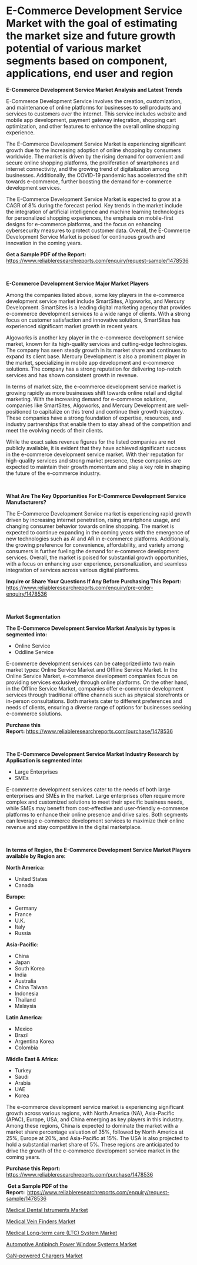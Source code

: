 <p><h1>E-Commerce Development Service Market with the goal of estimating the market size and future growth potential of various market segments based on component, applications, end user and region</h1></p><p><strong>E-Commerce Development Service Market Analysis and Latest Trends</strong></p>
<p><p>E-Commerce Development Service involves the creation, customization, and maintenance of online platforms for businesses to sell products and services to customers over the internet. This service includes website and mobile app development, payment gateway integration, shopping cart optimization, and other features to enhance the overall online shopping experience.</p><p>The E-Commerce Development Service Market is experiencing significant growth due to the increasing adoption of online shopping by consumers worldwide. The market is driven by the rising demand for convenient and secure online shopping platforms, the proliferation of smartphones and internet connectivity, and the growing trend of digitalization among businesses. Additionally, the COVID-19 pandemic has accelerated the shift towards e-commerce, further boosting the demand for e-commerce development services.</p><p>The E-Commerce Development Service Market is expected to grow at a CAGR of 8% during the forecast period. Key trends in the market include the integration of artificial intelligence and machine learning technologies for personalized shopping experiences, the emphasis on mobile-first designs for e-commerce platforms, and the focus on enhancing cybersecurity measures to protect customer data. Overall, the E-Commerce Development Service Market is poised for continuous growth and innovation in the coming years.</p></p>
<p><strong>Get a Sample PDF of the Report:&nbsp;</strong> <a href="https://www.reliableresearchreports.com/enquiry/request-sample/1478536">https://www.reliableresearchreports.com/enquiry/request-sample/1478536</a></p>
<p>&nbsp;</p>
<p><strong>E-Commerce Development Service Major Market Players</strong></p>
<p><p>Among the companies listed above, some key players in the e-commerce development service market include SmartSites, Algoworks, and Mercury Development. SmartSites is a leading digital marketing agency that provides e-commerce development services to a wide range of clients. With a strong focus on customer satisfaction and innovative solutions, SmartSites has experienced significant market growth in recent years.</p><p>Algoworks is another key player in the e-commerce development service market, known for its high-quality services and cutting-edge technologies. The company has seen steady growth in its market share and continues to expand its client base. Mercury Development is also a prominent player in the market, specializing in mobile app development and e-commerce solutions. The company has a strong reputation for delivering top-notch services and has shown consistent growth in revenue.</p><p>In terms of market size, the e-commerce development service market is growing rapidly as more businesses shift towards online retail and digital marketing. With the increasing demand for e-commerce solutions, companies like SmartSites, Algoworks, and Mercury Development are well-positioned to capitalize on this trend and continue their growth trajectory. These companies have a strong foundation of expertise, resources, and industry partnerships that enable them to stay ahead of the competition and meet the evolving needs of their clients.</p><p>While the exact sales revenue figures for the listed companies are not publicly available, it is evident that they have achieved significant success in the e-commerce development service market. With their reputation for high-quality services and strong market presence, these companies are expected to maintain their growth momentum and play a key role in shaping the future of the e-commerce industry.</p></p>
<p>&nbsp;</p>
<p><strong>What Are The Key Opportunities For E-Commerce Development Service Manufacturers?</strong></p>
<p><p>The E-Commerce Development Service market is experiencing rapid growth driven by increasing internet penetration, rising smartphone usage, and changing consumer behavior towards online shopping. The market is expected to continue expanding in the coming years with the emergence of new technologies such as AI and AR in e-commerce platforms. Additionally, the growing preference for convenience, affordability, and variety among consumers is further fueling the demand for e-commerce development services. Overall, the market is poised for substantial growth opportunities, with a focus on enhancing user experience, personalization, and seamless integration of services across various digital platforms.</p></p>
<p><strong>Inquire or Share Your Questions If Any Before Purchasing This Report:</strong> <a href="https://www.reliableresearchreports.com/enquiry/pre-order-enquiry/1478536">https://www.reliableresearchreports.com/enquiry/pre-order-enquiry/1478536</a></p>
<p>&nbsp;</p>
<p><strong>Market Segmentation</strong></p>
<p><strong>The E-Commerce Development Service Market Analysis by types is segmented into:</strong></p>
<p><ul><li>Online Service</li><li>Oddline Service</li></ul></p>
<p><p>E-commerce development services can be categorized into two main market types: Online Service Market and Offline Service Market. In the Online Service Market, e-commerce development companies focus on providing services exclusively through online platforms. On the other hand, in the Offline Service Market, companies offer e-commerce development services through traditional offline channels such as physical storefronts or in-person consultations. Both markets cater to different preferences and needs of clients, ensuring a diverse range of options for businesses seeking e-commerce solutions.</p></p>
<p><strong>Purchase this Report:&nbsp;</strong><a href="https://www.reliableresearchreports.com/purchase/1478536">https://www.reliableresearchreports.com/purchase/1478536</a></p>
<p>&nbsp;</p>
<p><strong>The E-Commerce Development Service Market Industry Research by Application is segmented into:</strong></p>
<p><ul><li>Large Enterprises</li><li>SMEs</li></ul></p>
<p><p>E-commerce development services cater to the needs of both large enterprises and SMEs in the market. Large enterprises often require more complex and customized solutions to meet their specific business needs, while SMEs may benefit from cost-effective and user-friendly e-commerce platforms to enhance their online presence and drive sales. Both segments can leverage e-commerce development services to maximize their online revenue and stay competitive in the digital marketplace.</p></p>
<p>&nbsp;</p>
<p><strong>In terms of Region, the E-Commerce Development Service Market Players available by Region are:</strong></p>
<p>
    <p> <strong> North America: </strong>
        <ul>
            <li>United States</li>
            <li>Canada</li>
        </ul>
        </p> 
    <p> <strong> Europe: </strong>
        <ul>
            <li>Germany</li>
            <li>France</li>
            <li>U.K.</li>
            <li>Italy</li>
            <li>Russia</li>
        </ul>
        </p> 
    <p> <strong> Asia-Pacific: </strong>
        <ul>
            <li>China</li>
            <li>Japan</li>
            <li>South Korea</li>
            <li>India</li>
            <li>Australia</li>
            <li>China Taiwan</li>
            <li>Indonesia</li>
            <li>Thailand</li>
            <li>Malaysia</li>
        </ul>
        </p> 
    <p> <strong> Latin America: </strong>
        <ul>
            <li>Mexico</li>
            <li>Brazil</li>
            <li>Argentina Korea</li>
            <li>Colombia</li>
        </ul>
        </p> 
    <p> <strong> Middle East & Africa: </strong>
        <ul>
            <li>Turkey</li>
            <li>Saudi</li>
            <li>Arabia</li>
            <li>UAE</li>
            <li>Korea</li>
        </ul>
    </p>
    </p>
<p><p>The e-commerce development service market is experiencing significant growth across various regions, with North America (NA), Asia-Pacific (APAC), Europe, USA, and China emerging as key players in this industry. Among these regions, China is expected to dominate the market with a market share percentage valuation of 35%, followed by North America at 25%, Europe at 20%, and Asia-Pacific at 15%. The USA is also projected to hold a substantial market share of 5%. These regions are anticipated to drive the growth of the e-commerce development service market in the coming years.</p></p>
<p><strong>Purchase this Report: </strong><a href="https://www.reliableresearchreports.com/purchase/1478536">https://www.reliableresearchreports.com/purchase/1478536</a></p>
<p>&nbsp;<strong>Get a Sample PDF of the Report:&nbsp;&nbsp;</strong><a href="https://www.reliableresearchreports.com/enquiry/request-sample/1478536">https://www.reliableresearchreports.com/enquiry/request-sample/1478536</a></p>
<p><strong></strong></p>
<p><p><a href="https://medium.com/@bobbyburke98/medical-dental-istruments-market-size-and-market-trends-complete-industry-overview-2024-to-2031-feb924ae640b">Medical Dental Istruments Market</a></p><p><a href="https://medium.com/@bobbyburke98/medical-vein-finders-market-insight-market-trends-growth-forecasted-from-2024-to-2031-95c9e0d24f3b">Medical Vein Finders Market</a></p><p><a href="https://issuu.com/reportprime-2/docs/medical-long-term-care-ltc-system-market-size-2030">Medical Long-term care (LTC) System Market</a></p><p><a href="https://github.com/pjcfca/Market-Research-Report-List-1/blob/main/automotive-antipinch-power-window-systems-market.md">Automotive Antipinch Power Window Systems Market</a></p><p><a href="https://github.com/wusalecollins540tpqoz/Market-Research-Report-List-1/blob/main/gan-powered-chargers-market.md">GaN-powered Chargers Market</a></p></p>